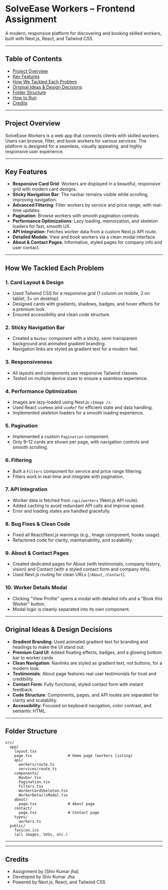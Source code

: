 # SolveEase Workers – Frontend Assignment

A modern, responsive platform for discovering and booking skilled workers, built with Next.js, React, and Tailwind CSS.

---

## Table of Contents

- [Project Overview](#project-overview)
- [Key Features](#key-features)
- [How We Tackled Each Problem](#how-we-tackled-each-problem)
- [Original Ideas & Design Decisions](#original-ideas--design-decisions)
- [Folder Structure](#folder-structure)
- [How to Run](#how-to-run)
- [Credits](#credits)

---

## Project Overview

SolveEase Workers is a web app that connects clients with skilled workers. Users can browse, filter, and book workers for various services. The platform is designed for a seamless, visually appealing, and highly responsive user experience.

---

## Key Features

- **Responsive Card Grid**: Workers are displayed in a beautiful, responsive grid with modern card designs.
- **Sticky Navigation Bar**: The navbar remains visible while scrolling, improving navigation.
- **Advanced Filtering**: Filter workers by service and price range, with real-time updates.
- **Pagination**: Browse workers with smooth pagination controls.
- **Performance Optimizations**: Lazy loading, memoization, and skeleton loaders for fast, smooth UX.
- **API Integration**: Fetches worker data from a custom Next.js API route.
- **Detailed Modals**: View and book workers via a clean modal interface.
- **About & Contact Pages**: Informative, styled pages for company info and user contact.

---

## How We Tackled Each Problem

### 1. **Card Layout & Design**

- Used Tailwind CSS for a responsive grid (1 column on mobile, 2 on tablet, 3+ on desktop).
- Designed cards with gradients, shadows, badges, and hover effects for a premium look.
- Ensured accessibility and clean code structure.

### 2. **Sticky Navigation Bar**

- Created a `Navbar` component with a sticky, semi-transparent background and animated gradient branding.
- Navigation links are styled as gradient text for a modern feel.

### 3. **Responsiveness**

- All layouts and components use responsive Tailwind classes.
- Tested on multiple device sizes to ensure a seamless experience.

### 4. **Performance Optimization**

- Images are lazy-loaded using Next.js `<Image />`.
- Used React `useMemo` and `useRef` for efficient state and data handling.
- Implemented skeleton loaders for a smooth loading experience.

### 5. **Pagination**

- Implemented a custom `Pagination` component.
- Only 9–12 cards are shown per page, with navigation controls and smooth scrolling.

### 6. **Filtering**

- Built a `Filters` component for service and price range filtering.
- Filters work in real-time and integrate with pagination.

### 7. **API Integration**

- Worker data is fetched from `/api/workers` (Next.js API route).
- Added caching to avoid redundant API calls and improve speed.
- Error and loading states are handled gracefully.

### 8. **Bug Fixes & Clean Code**

- Fixed all React/Next.js warnings (e.g., Image component, hooks usage).
- Refactored code for clarity, maintainability, and scalability.

### 9. **About & Contact Pages**

- Created dedicated pages for About (with testimonials, company history, vision) and Contact (with a styled contact form and company info).
- Used Next.js routing for clean URLs (`/About`, `/Contact`).

### 10. **Worker Details Modal**

- Clicking "View Profile" opens a modal with detailed info and a "Book this Worker" button.
- Modal logic is cleanly separated into its own component.

---

## Original Ideas & Design Decisions

- **Gradient Branding**: Used animated gradient text for branding and headings to make the UI stand out.
- **Premium Card UI**: Added floating effects, badges, and a glowing bottom bar to worker cards.
- **Clean Navigation**: Navlinks are styled as gradient text, not buttons, for a modern look.
- **Testimonials**: About page features real user testimonials for trust and credibility.
- **Contact Form**: Fully functional, styled contact form with instant feedback.
- **Code Structure**: Components, pages, and API routes are separated for clarity and scalability.
- **Accessibility**: Focused on keyboard navigation, color contrast, and semantic HTML.

---

## Folder Structure

```
src/
  app/
    layout.tsx
    page.tsx                # Home page (workers listing)
    api/
      workers/route.ts
      services/route.ts
    components/
      Navbar.tsx
      Pagination.tsx
      Filters.tsx
      WorkerCardSkeleton.tsx
      WorkerDetailsModal.tsx
    about/
      page.tsx              # About page
    contact/
      page.tsx              # Contact page
    types/
      workers.ts
  public/
    favicon.ico
    (all images, SVGs, etc.)
```

---



---

## Credits

- Assignment by [Shiv Kumar jha]
- Developed by Shiv Kumar Jha
- Powered by Next.js, React, and Tailwind CSS
